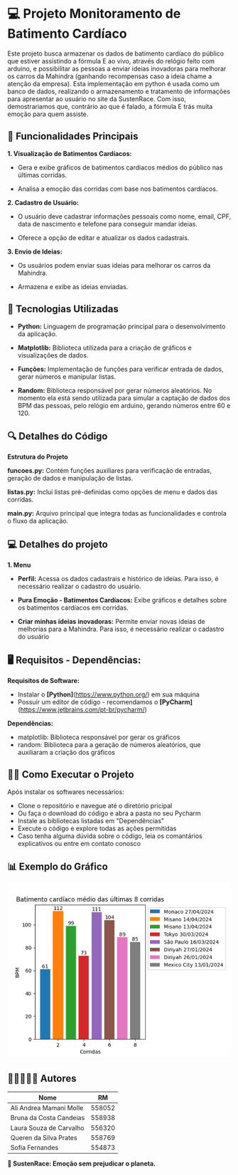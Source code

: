 
# 💻 Projeto Monitoramento de Batimento Cardíaco

Este projeto busca armazenar os dados de batimento cardíaco do público que estiver assistindo a fórmula E ao vivo, através do relógio feito com arduino, e possibilitar as pessoas a enviar ideias inovadoras para melhorar os carros da Mahindra (ganhando recompensas caso a ideia chame a atenção da empresa). Esta implementação em python é usada como um banco de dados, realizando o armazenamento e tratamento de informações para apresentar ao usuário no site da SustenRace. Com isso, demostrariamos que, contrário ao que é falado, a fórmula E trás muita emoção para quem assiste.

## 🔨 Funcionalidades Principais
**1. Visualização de Batimentos Cardíacos:**

- Gera e exibe gráficos de batimentos cardíacos médios do público nas últimas corridas.

- Analisa a emoção das corridas com base nos batimentos cardíacos.

**2. Cadastro de Usuário:**

- O usuário deve cadastrar informações pessoais como nome, email, CPF, data de nascimento e telefone para conseguir mandar ideias.

- Oferece a opção de editar e atualizar os dados cadastrais.

**3. Envio de Ideias:**

- Os usuários podem enviar suas ideias para melhorar os carros da Mahindra.

- Armazena e exibe as ideias enviadas.

## 🧰 Tecnologias Utilizadas

- **Python:** Linguagem de programação principal para o desenvolvimento da aplicação.

- **Matplotlib:** Biblioteca utilizada para a criação de gráficos e visualizações de dados.

- **Funções:** Implementação de funções para verificar entrada de dados, gerar números e manipular listas.

- **Random:** Biblioteca responsável por gerar números aleatórios. No momento ela está sendo utilizada para simular
a captação de dados dos BPM das pessoas, pelo relógio em arduino, gerando números entre 60 e 120.

## 🔍 Detalhes do Código

**Estrutura do Projeto**

**funcoes.py:** Contém funções auxiliares para verificação de entradas, geração de dados e manipulação de listas.

**listas.py:** Inclui listas pré-definidas como opções de menu e dados das corridas.

**main.py:** Arquivo principal que integra todas as funcionalidades e controla o fluxo da aplicação.

## 💻 Detalhes do projeto

**1. Menu**

- **Perfil:** Acessa os dados cadastrais e histórico de ideias. Para isso, é necessário realizar o cadastro do usuário.

- **Pura Emoção - Batimentos Cardíacos:** Exibe gráficos e detalhes sobre os batimentos cardíacos em corridas.

- **Criar minhas ideias inovadoras:** Permite enviar novas ideias de melhorias para a Mahindra. Para isso, é necessário realizar o cadastro do usuário

## 🖥️ Requisitos - Dependências:

**Requisitos de Software:**

- Instalar o **[Python]**(https://www.python.org/) em sua máquina
- Possuir um editor de código - recomendamos o **[PyCharm]**(https://www.jetbrains.com/pt-br/pycharm/)

**Dependências:**

- matplotlib: Biblioteca responsável por gerar os gráficos
- random: Biblioteca para a geração de números aleatórios, que auxiliaram a criação dos gráficos

## 👩‍💻 Como Executar o Projeto

Após instalar os softwares necessários:

- Clone o repositório e navegue até o diretório pricipal
- Ou faça o download do código e abra a pasta no seu Pycharm
- Instale as bibliotecas listadas em "Dependências"
- Execute o código e explore todas as ações permitidas
- Caso tenha alguma dúvida sobre o código, leia os comantários explicativos ou entre em contato conosco

## 📊 Exemplo do Gráfico

<img src="grafico_bpm_sustenrace.png"/>

## 🧑🏼‍🤝‍🧑🏻 Autores 
| Nome        | RM                                                       |
| ----------------- | ---------------------------------------------------------------- |
| Ali Andrea Mamani Molle                | 558052                                                   |
| Bruna da Costa Candeias                 | 558938                                              |
| Laura Souza de Carvalho                 | 556320                                              |
| Queren da Silva Prates                 | 558769                                            |
| Sofia Fernandes                | 554873                                                     |

**💚 SustenRace: Emoção sem prejudicar o planeta.**